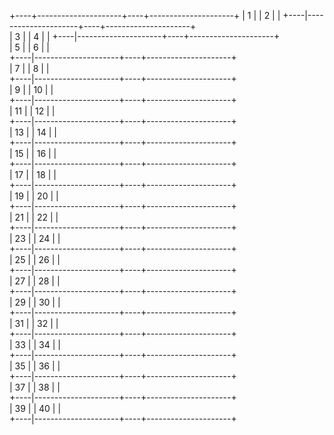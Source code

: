 +----+---------------------+----+---------------------+
| 1  |                     | 2  |                     |
+----|---------------------+----+---------------------+                                 
| 3  |                     | 4  |                     |
+----|---------------------+----+---------------------+                                          
| 5  |                     | 6  |                     |           
+----|---------------------+----+---------------------+                                          
| 7  |                     | 8  |                     |           
+----|---------------------+----+---------------------+                                          
| 9  |                     | 10 |                     |           
+----|---------------------+----+---------------------+                                          
| 11 |                     | 12 |                     |            
+----|---------------------+----+---------------------+                                          
| 13 |                     | 14 |                     |            
+----|---------------------+----+---------------------+                                          
| 15 |                     | 16 |                     |            
+----|---------------------+----+---------------------+                                          
| 17 |                     | 18 |                     |            
+----|---------------------+----+---------------------+                                          
| 19 |                     | 20 |                     |            
+----|---------------------+----+---------------------+                                          
| 21 |                     | 22 |                     |            
+----|---------------------+----+---------------------+                                          
| 23 |                     | 24 |                     |            
+----|---------------------+----+---------------------+                                          
| 25 |                     | 26 |                     |            
+----|---------------------+----+---------------------+                                          
| 27 |                     | 28 |                     |            
+----|---------------------+----+---------------------+                                          
| 29 |                     | 30 |                     |            
+----|---------------------+----+---------------------+                                          
| 31 |                     | 32 |                     |            
+----|---------------------+----+---------------------+                                          
| 33 |                     | 34 |                     |            
+----|---------------------+----+---------------------+                                          
| 35 |                     | 36 |                     |            
+----|---------------------+----+---------------------+                                          
| 37 |                     | 38 |                     |            
+----|---------------------+----+---------------------+                                          
| 39 |                     | 40 |                     |            
+----|---------------------+----+---------------------+                                          
